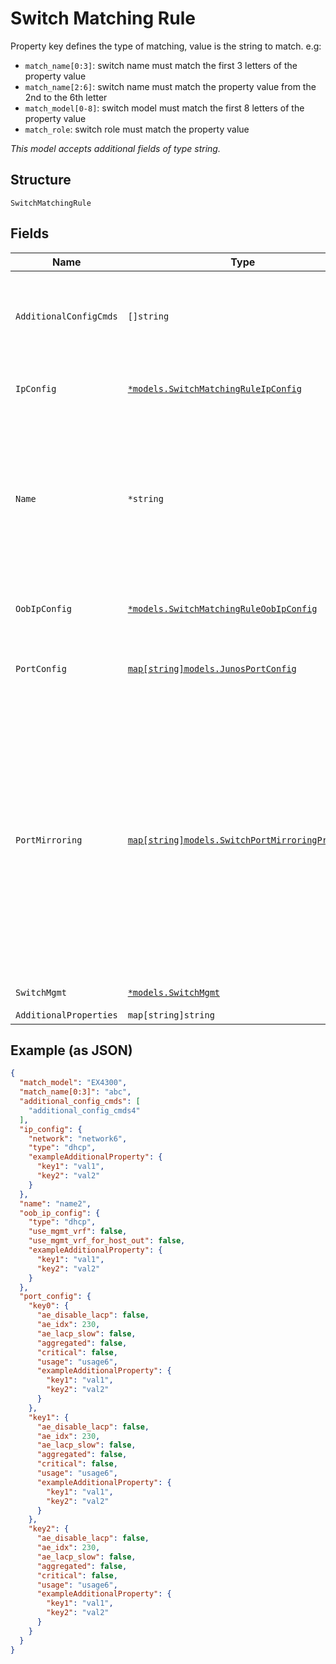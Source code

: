 
# Switch Matching Rule

Property key defines the type of matching, value is the string to match. e.g:

* `match_name[0:3]`: switch name must match the first 3 letters of the property value
* `match_name[2:6]`: switch name must match the property value from the 2nd to the 6th letter
* `match_model[0-8]`: switch model must match the first 8 letters of the property value
* `match_role`: switch role must match the property value

*This model accepts additional fields of type string.*

## Structure

`SwitchMatchingRule`

## Fields

| Name | Type | Tags | Description |
|  --- | --- | --- | --- |
| `AdditionalConfigCmds` | `[]string` | Optional | additional CLI commands to append to the generated Junos config. **Note**: no check is done |
| `IpConfig` | [`*models.SwitchMatchingRuleIpConfig`](../../doc/models/switch-matching-rule-ip-config.md) | Optional | In-Band Management interface configuration |
| `Name` | `*string` | Optional | Rule name. WARNING: the name `default` is reserved and can only be used for the last rule in the list<br>**Constraints**: *Minimum Length*: `1`, *Maximum Length*: `32` |
| `OobIpConfig` | [`*models.SwitchMatchingRuleOobIpConfig`](../../doc/models/switch-matching-rule-oob-ip-config.md) | Optional | Out-of-Band Management interface configuration |
| `PortConfig` | [`map[string]models.JunosPortConfig`](../../doc/models/junos-port-config.md) | Optional | Property key is the port name or range (e.g. "ge-0/0/0-10") |
| `PortMirroring` | [`map[string]models.SwitchPortMirroringProperty`](../../doc/models/switch-port-mirroring-property.md) | Optional | Property key is the port mirroring instance name. `port_mirroring` can be added under device/site settings. It takes interface and ports as input for ingress, interface as input for egress and can take interface and port as output. A maximum 4 mirroring ports is allowed |
| `SwitchMgmt` | [`*models.SwitchMgmt`](../../doc/models/switch-mgmt.md) | Optional | Switch settings |
| `AdditionalProperties` | `map[string]string` | Optional | - |

## Example (as JSON)

```json
{
  "match_model": "EX4300",
  "match_name[0:3]": "abc",
  "additional_config_cmds": [
    "additional_config_cmds4"
  ],
  "ip_config": {
    "network": "network6",
    "type": "dhcp",
    "exampleAdditionalProperty": {
      "key1": "val1",
      "key2": "val2"
    }
  },
  "name": "name2",
  "oob_ip_config": {
    "type": "dhcp",
    "use_mgmt_vrf": false,
    "use_mgmt_vrf_for_host_out": false,
    "exampleAdditionalProperty": {
      "key1": "val1",
      "key2": "val2"
    }
  },
  "port_config": {
    "key0": {
      "ae_disable_lacp": false,
      "ae_idx": 230,
      "ae_lacp_slow": false,
      "aggregated": false,
      "critical": false,
      "usage": "usage6",
      "exampleAdditionalProperty": {
        "key1": "val1",
        "key2": "val2"
      }
    },
    "key1": {
      "ae_disable_lacp": false,
      "ae_idx": 230,
      "ae_lacp_slow": false,
      "aggregated": false,
      "critical": false,
      "usage": "usage6",
      "exampleAdditionalProperty": {
        "key1": "val1",
        "key2": "val2"
      }
    },
    "key2": {
      "ae_disable_lacp": false,
      "ae_idx": 230,
      "ae_lacp_slow": false,
      "aggregated": false,
      "critical": false,
      "usage": "usage6",
      "exampleAdditionalProperty": {
        "key1": "val1",
        "key2": "val2"
      }
    }
  }
}
```


